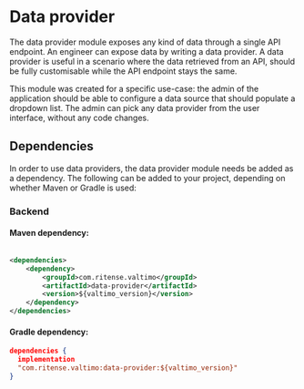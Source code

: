 # Data provider

The data provider module exposes any kind of data through a single API endpoint. An engineer can expose data by writing
a data provider. A data provider is useful in a scenario where the data retrieved from an API, should be fully
customisable while the API endpoint stays the same.

This module was created for a specific use-case: the admin of the application should be able to configure a data source
that should populate a dropdown list. The admin can pick any data provider from the user interface, without any code
changes.

## Dependencies

In order to use data providers, the data provider module needs be added as a dependency. The following can be added to
your project, depending on whether Maven or Gradle is used:

### Backend

#### Maven dependency:

```xml

<dependencies>
    <dependency>
        <groupId>com.ritense.valtimo</groupId>
        <artifactId>data-provider</artifactId>
        <version>${valtimo_version}</version>
    </dependency>
</dependencies>
```

#### Gradle dependency:

```json
dependencies {
  implementation
  "com.ritense.valtimo:data-provider:${valtimo_version}"
}
```
